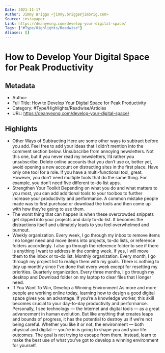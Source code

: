 ```yaml
---
Date: 2021-11-17
Author: Jimmy Briggs <jimmy.briggs@jimbrig.com>
Source: instapaper
Link: https://deanyeong.com/develop-your-digital-space/
Tags: ["#Type/Highlights/Readwise"]
Aliases: []
---
```

# How to Develop Your Digital Space for Peak Productivity

## Metadata
- Author: 
- Full Title: How to Develop Your Digital Space for Peak Productivity
- Category: #Type/Highlights/Readwise/Articles
- URL: https://deanyeong.com/develop-your-digital-space/

## Highlights
- Other Ways of Subtracting
  Here are some other ways to subtract before you add. Feel free to add your ideas that I didn’t mention into the comment section below.
  Unsubscribe from annoying newsletters. Not this one, but if you never read my newsletters, I’d rather you unsubscribe.
  Delete online accounts that you don’t use or, better yet, avoid opening a new account on distracting sites in the first place.
  Have only one tool for a role. If you have a multi-functional tool, great. However, you don’t need multiple tools that do the same thing. For example, you don’t need five different to-do list apps.
- Strengthen Your Toolkit
  Depending on what you do and what matters to you most, you can add additional tools to your toolbox to further increase your productivity and performance.
  A common mistake people made was to first purchase or download the tools and then come up with how they’re going to use them.
- The worst thing that can happen is when these overcrowded snippets get slipped into your projects and daily to-do list. It becomes the distractions itself and ultimately leads to you feel overwhelmed and burnout.
- Weekly organization. Every week, I go through my inbox to remove items I no longer need and move items into projects, to-do lists, or reference folders accordingly. I also go through the reference folder to see if there is anything I want to address in the coming week. If yes, I will move them to the inbox or to-do list.
  Monthly organization. Every month, I go through my project list to realign them with my goals. There is nothing to tidy up monthly since I’ve done that every week except for resetting my priorities.
  Quarterly organization. Every three months, I go through my desktop and Download folder on my laptop to clear files that I longer need.
- If You Want To Win, Develop a Winning Environment
  As more and more people are working online today, learning how to design a good digital space gives you an advantage. If you’re a knowledge worker, this skill becomes crucial to your day-to-day productivity and performance.
  Personally, I see technology — the Internet and digital tools — as a great advancement in human evolution. But like anything that creates leaps and bounds of progress, it has the potential to destroy us if we’re not being careful.
  Whether you like it or not, the environment — both physical and digital — you’re in is going to shape you and your life outcomes. The goal is not trying to escape from them. Instead, learn to make the best use of what you’ve got to develop a winning environment for yourself.

